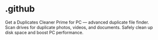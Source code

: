 # .github
Get a Duplicates Cleaner Prime for PC — advanced duplicate file finder. Scan drives for duplicate photos, videos, and documents. Safely clean up disk space and boost PC performance.
